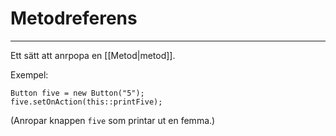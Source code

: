 # Metodreferens
***
Ett sätt att anrpopa en [[Metod|metod]].

Exempel:
```
Button five = new Button("5");
five.setOnAction(this::printFive);
```
(Anropar knappen `five` som printar ut en femma.)

